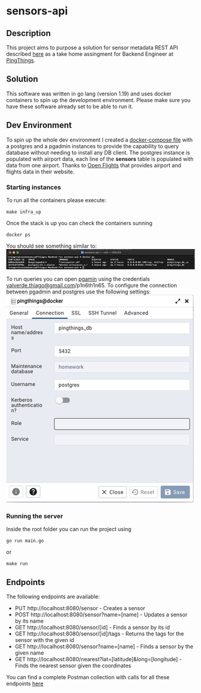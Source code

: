 # sensors-api

## Description
This project aims to purpose a solution for sensor metadata REST API described [here](./docs/PingThings%20CTI.pdf)
as a take home assingment for Backend Engineer at [PingThings](https://www.pingthings.io/).

## Solution
This software was written in go lang (version 1.19) and uses docker containers to spin up the development
environment. Please make sure you have these software already set to be able to run it.

## Dev Environment
To spin up the whole dev environment I created a [docker-compose file](./docker/docker-compose.yml) with
a postgres and a pgadmin instances to provide the capability to query database without needing to install 
any DB client.
The postgres instance is populated with airport data, each line of the **sensors** table is populated with 
data from one airport. Thanks to [Open Flights](https://openflights.org/) that provides airport and flights data 
in their website. 

### Starting instances
To run all the containers please execute:
```shell
make infra_up
```

Once the stack is up you can check the containers sunning
```shell
docker ps
```
You should see something similar to:
![Docker ps command](./docs/DockerPS-SS.png)

To run queries you can open [pgamin](http://localhost) using the credentials 
valverde.thiago@gmail.com/p1n6th1n65. 
To configure the connection between pgadmin and postgres use the following settings:
![PgAdmin Config](./docs/PgAdminConfig-SS.png)

### Running the server
Inside the root folder you can run the project using
```shell
go run main.go
```
or
```shell
make run
```

## Endpoints
The following endpoints are available:
* PUT http://localhost:8080/sensor - Creates a sensor
* POST http://localhost:8080/sensor?name=[name] - Updates a sensor by its name
* GET http://localhost:8080/sensor/[id] - Finds a sensor by its id
* GET http://localhost:8080/sensor/[id]/tags - Returns the tags for the sensor with the given id
* GET http://localhost:8080/sensor?name=[name] - Finds a sensor by the given name
* GET http://localhost:8080/nearest?lat=[latitude]&long=[longitude] - Finds the nearest sensor given the coordinates

You can find a complete Postman collection with calls for all these endpoints [here](./docs/Ping%20Thinks%20Homework.postman_collection.json)
